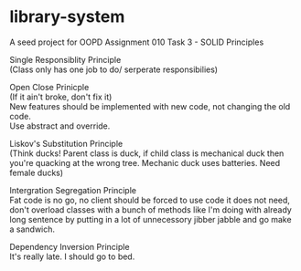 # library-system
A seed project for OOPD Assignment 010 Task 3 - SOLID Principles

Single Responsiblity Principle<br>
(Class only has one job to do/ serperate responsibilies)<br>


Open Close Prinicple<br>
(If it ain't broke, don't fix it)<br>
New features should be implemented with new code, not changing the old code.<br>
Use abstract and override.<br>


Liskov's Substitution Principle<br>
(Think ducks! Parent class is duck, if child class is mechanical duck then you're quacking at the wrong tree. Mechanic duck uses batteries. Need female ducks)<br>

Intergration Segregation Principle<br>
Fat code is no go, no client should be forced to use code it does not need, don't overload classes with a bunch of methods like I'm doing with already long sentence by putting in a lot of unnecessory jibber jabble and go make a sandwich. <br>

Dependency Inversion Principle <br>
It's really late. I should go to bed.